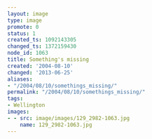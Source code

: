 ```yaml
---
layout: image
type: image
promote: 0
status: 1
created_ts: 1092143305
changed_ts: 1372159430
node_id: 1063
title: Something's missing
created: '2004-08-10'
changed: '2013-06-25'
aliases:
- "/2004/08/10/somethings_missing/"
permalink: "/2004/08/10/somethings_missing/"
tags:
- Wellington
images:
- - src: image/images/129_2982-1063.jpg
    name: 129_2982-1063.jpg
---
```


